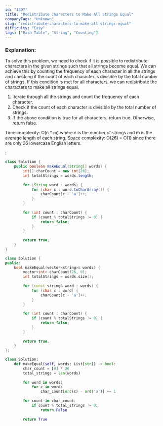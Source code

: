 ```yaml
---
id: "1897"
title: "Redistribute Characters to Make All Strings Equal"
companyTags: "Unknown"
slug: "redistribute-characters-to-make-all-strings-equal"
difficulty: "Easy"
tags: ["Hash Table", "String", "Counting"]
---
```


### Explanation:
To solve this problem, we need to check if it is possible to redistribute characters in the given strings such that all strings become equal. We can achieve this by counting the frequency of each character in all the strings and checking if the count of each character is divisible by the total number of strings. If this condition is met for all characters, we can redistribute the characters to make all strings equal.

1. Iterate through all the strings and count the frequency of each character.
2. Check if the count of each character is divisible by the total number of strings.
3. If the above condition is true for all characters, return true. Otherwise, return false.

Time complexity: O(n * m) where n is the number of strings and m is the average length of each string.
Space complexity: O(26) = O(1) since there are only 26 lowercase English letters.

:

```java
class Solution {
    public boolean makeEqual(String[] words) {
        int[] charCount = new int[26];
        int totalStrings = words.length;
        
        for (String word : words) {
            for (char c : word.toCharArray()) {
                charCount[c - 'a']++;
            }
        }
        
        for (int count : charCount) {
            if (count % totalStrings != 0) {
                return false;
            }
        }
        
        return true;
    }
}
```

```cpp
class Solution {
public:
    bool makeEqual(vector<string>& words) {
        vector<int> charCount(26, 0);
        int totalStrings = words.size();
        
        for (const string& word : words) {
            for (char c : word) {
                charCount[c - 'a']++;
            }
        }
        
        for (int count : charCount) {
            if (count % totalStrings != 0) {
                return false;
            }
        }
        
        return true;
    }
};
```

```python
class Solution:
    def makeEqual(self, words: List[str]) -> bool:
        char_count = [0] * 26
        total_strings = len(words)
        
        for word in words:
            for c in word:
                char_count[ord(c) - ord('a')] += 1
        
        for count in char_count:
            if count % total_strings != 0:
                return False
        
        return True
```
